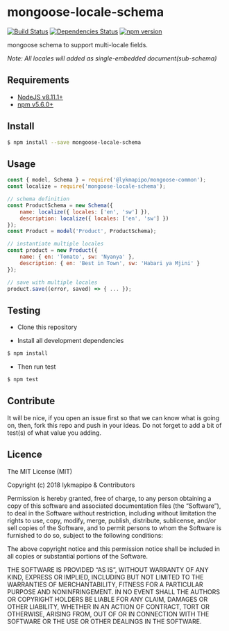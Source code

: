 # mongoose-locale-schema

[![Build Status](https://travis-ci.org/lykmapipo/mongoose-locale-schema.svg?branch=master)](https://travis-ci.org/lykmapipo/mongoose-locale-schema)
[![Dependencies Status](https://david-dm.org/lykmapipo/mongoose-locale-schema/status.svg)](https://david-dm.org/lykmapipo/mongoose-locale-schema)
[![npm version](https://badge.fury.io/js/mongoose-locale-schema.svg)](https://badge.fury.io/js/mongoose-locale-schema)

mongoose schema to support multi-locale fields.

*Note: All locales will added as single-embedded document(sub-schema)*

## Requirements
- [NodeJS v8.11.1+](https://nodejs.org)
- [npm v5.6.0+](https://www.npmjs.com/)

## Install
```sh
$ npm install --save mongoose-locale-schema
```

## Usage

```js
const { model, Schema } = require('@lykmapipo/mongoose-common');
const localize = require('mongoose-locale-schema');

// schema definition
const ProductSchema = new Schema({
    name: localize({ locales: ['en', 'sw'] }),
    description: localize({ locales: ['en', 'sw'] })
});
const Product = model('Product', ProductSchema);

// instantiate multiple locales
const product = new Product({
    name: { en: 'Tomato', sw: 'Nyanya' },
    description: { en: 'Best in Town', sw: 'Habari ya Mjini' }
});

// save with multiple locales
product.save((error, saved) => { ... });
```

## Testing
* Clone this repository

* Install all development dependencies
```sh
$ npm install
```
* Then run test
```sh
$ npm test
```

## Contribute
It will be nice, if you open an issue first so that we can know what is going on, then, fork this repo and push in your ideas. Do not forget to add a bit of test(s) of what value you adding.

## Licence
The MIT License (MIT)

Copyright (c) 2018 lykmapipo & Contributors

Permission is hereby granted, free of charge, to any person obtaining a copy of this software and associated documentation files (the “Software”), to deal in the Software without restriction, including without limitation the rights to use, copy, modify, merge, publish, distribute, sublicense, and/or sell copies of the Software, and to permit persons to whom the Software is furnished to do so, subject to the following conditions:

The above copyright notice and this permission notice shall be included in all copies or substantial portions of the Software.

THE SOFTWARE IS PROVIDED “AS IS”, WITHOUT WARRANTY OF ANY KIND, EXPRESS OR IMPLIED, INCLUDING BUT NOT LIMITED TO THE WARRANTIES OF MERCHANTABILITY, FITNESS FOR A PARTICULAR PURPOSE AND NONINFRINGEMENT. IN NO EVENT SHALL THE AUTHORS OR COPYRIGHT HOLDERS BE LIABLE FOR ANY CLAIM, DAMAGES OR OTHER LIABILITY, WHETHER IN AN ACTION OF CONTRACT, TORT OR OTHERWISE, ARISING FROM, OUT OF OR IN CONNECTION WITH THE SOFTWARE OR THE USE OR OTHER DEALINGS IN THE SOFTWARE. 
